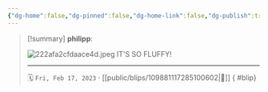 ```yaml
---
{"dg-home":false,"dg-pinned":false,"dg-home-link":false,"dg-publish":true,"type":"blip","disabled rules":["yaml-title","yaml-title-alias","file-name-heading"],"title":"philipp on mastodon @ 2023-02-17","created-date":"2023-02-17T16:53:10","id":109881117285100600,"updated-date":"2025-05-02T08:50:43","dg-path":"blips/109881117285100602.md","permalink":"/blips/109881117285100602/","dgPassFrontmatter":true}
---
```


> [!summary] **philipp**:
>
> ![222afa2cfdaace4d.jpeg](/img/user/attachments/222afa2cfdaace4d.jpeg)
> IT'S SO FLUFFY!
> - - -
>
> 🗓️ `Fri, Feb 17, 2023` · [[public/blips/109881117285100602\|🔗]]
{ #blip}

